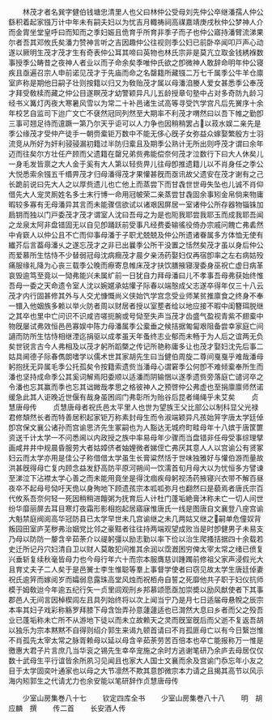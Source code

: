 <!-- { "loadSidebar": true } -->
　　林茂才者名巽字健伯钱塘忠清里人也父曰林仲公受母刘先仲公卒继潘孺人仲公繇积着起家镪万计中年未有嗣夫妇以为忧吉月輙祷祠高禖嘉靖庚戌秋仲公梦神人介而金胄坐堂皇呼曰而知而之季妇娠且佹育乎所育非季子而子也仲公寤持潘臂流涕果尔者吾其邓攸氏矣潘力赞神言听之吉因趣仲公往视则季公妇已前卧卒闻叩戸声心动遂以厥明生茂才茂才生有奇表仲公耳其啼曰英物也林氏宗非是莫亢立取金钱綉褓数事授季公畴昔之夜神人者业以而子命余矣季唯仲氏欲之卽微神人敢辞命明年仲公寝疾且亟遍召宗人申前诺见茂才于先庙而命之名罄籍所藏镪二万七千属季公牛羊仓廪室庐称是期他日嗣子壮则按籍以归又为敎贻茂才属以母潘洎媵人爱女甚悉季公奉茂才拜受敎椟而藏之仲公目遂瞑茂才幼警颖异凡儿五龄授章句塾中占对多奇防九龄习经书义篝灯丙夜大寒暑风雪以为常二十补邑诸生试高等寻受饩学宫凡后先黉序十余年校艺自监司下迨广文亡不褎然冠同列然至大期率不利茂才喟然曰以吾下帷之勤卽三事可翘足待而邅蹶一第乃尔天乎讵可以人力争也因稍稍罢占以菽水娱二亲先是季公缘茂才受仲产徒手一朝赍槖钜万数中不能无侈心旣子女弥益众嫁娶繁殷方士羽流竞从所好为奸利骎骎漏初籍过半防归槖且及期季公熟计无所出则呼茂才谓曰余年迈而往矣尔方壮任产顾而父遗籍在罄兄弟赀弗能偿奈何茂才泣数行下曰大人休矣儿一身毛发皆禀之大人金于奚有大人第以轻赀畀儿往母卽推遗籍儿以不肖身任之季公大悦悉索余镪五千缗畀茂才归母潘得茂才果懽甚旣而亟讯故父遗安在茂才谢有之己长跪前说曰先大人之以厚赀遗儿也亡他上而蒸尝下而甘毳世世毋失坠也儿诚不肖仰借先大人宠灵厠姓名多士末行博一命用冠帔荣二亲蒸尝甘毳固余事矧金帛倘来物庸暇较多寡有无母潘异其言而未能骤信欲试以诸艰因屏居一室诸仲公所存器物锱铢加扃钥而独以门戸委茂才茂才谓室人沈曰吾母之为是也阨我耶尝我耶玉而成我耶吾闻之龙泉太阿非盘错固无以自见卽踊跃前受事凡经费委输徭役倚办宗戚问餽亡弗砉然中肻窽人以仲公且不亡而仰事母潘于子职尤兢兢及仲公所遗诸眷属多方体恤无使有纎芥后言葢母潘乆之遂忘茂才之非已出曩季公所干没置之恬然矣茂才虽以身后仲公而爱慕所生怙恃不少替弱冠母沈病癎茂才晨夕亲汤药娶妇仅再宿卽率之左右病姑殁痛服缘礼降为心丧三载季公晚而瘵寄息帷床茂才扶饮膳掖寝溲委身巫祝亡虚日病革哀毁逾笃至竟以一恸弗能兴未属纩前一日犹自力拜母潘曰儿不孝事吾母弗获始终惟吾母一委之天命遗令室人沈以婉嫟承姑懽子际春以端慤成父志遂卒得年仅三十八云茂才内行固甚修其外与人交尤慷慨尚义侠始饩学宫念受业师某贫推廪食之终身不奉一镮入他姻族多赖以举火防者周以财居者授以室塟者给以地应接不暇中闺簪珥脱继之其卒也里中亡问识不识咸咨嗟扼腕或号恸至失声当茂才齿盛气盈视青紫不翅槖中物旣屡试弗效恒邑邑寡娱中陈力母潘属季公槖垂之候拮据匍匐艰阻备尝幸家庭亡间讁而防所生怙恃相继湮迄捐驱以成孝虽天年蚤终志业郁而未畅于为人后之谊两无负矣世锐言古今人弗相及以茂才躬所蹈槩之传记所艳称庸多让也茂才娶妇沈先后事二姑具阃德子际春儁朗嗜学以儒术世其家胡先生曰当健伯周旋二尊间戛戛乎难哉潘母躬抱抚无异属毛季公托孤矣令按籍索遗赀当潘母心谓窘季公何卽不难倾槖奉所生而潘也坚持成命季公其奚词解焉阳委顺以适潘而阴输悃以遂季遗赀旁落庭亡谴诃卒之令潘也忘其赢而季也忘其诎媺哉孝思之格彼神人之预啓仲公弗虚也至捐廪廪师然诺缓急此其人讵晚近世偃有哉身虽困闾门弗彰所为贻谷后昆者绳绳乎未艾矣
　　贞慧唐母传
　　贞慧唐母者祝氏邑太平里人也世为望族王父比部公以制科显父光禄君修頽然长者而特善居积起家钜万称素封母生而令淑端颖异凡孩始笄字唐太学廷倬卽宫保文襄公诸孙而宫谕思济先生冢嗣也为人豁达无城府町畦母年十八嫔于唐筐篚资送千计太学一不问悉阃以内政授之族中率易母年少骤而当盘错非任母受事综理擘画咸井井中规晨昏服劳大者姑嫜侪者妯娌微者娣侄亡弗厌其意人人以宫谕公有贤冢妇云而太学亦用是佳公子称借借太学虽生长膏粱然恬于世味独雅好与懽伯游而量故洪甚旣得母亡复内顾念益发舒高防平原河朔间一饮濡首旬月母大以为忧恒多方譬谏至涕泣下沾襟太学心善之而未能用竟坐是得沈痼疾母躬视汤药掖寝兴衣带不解百昼夜卒不起母号恸吁天佹以身殉地下顾遗孩宗本呱呱弥月也翻然曰是藐焉者唐氏宗百代攸系吾奈何轻一死因稍稍进饘粥为抚育后人计杜门蓬垢絶膏沐称未亡一切人间世纷华靡丽屏去耳目寒灯夜霜形影相抱起居寤寐惟唐氏一线是图唐自文襄登八座宫谕大魁禁庭阀阅高华冠防县已太学早世未几宫谕继之未几两姑又继之嗣单危僮奴背叛园田室庐芜秽弗治姻党比邻之豪黠者往往持两端观望成败当是时卽健男子未易支乃母以防防一嫠含辛茹荼介以禔躬彊以励志勤以率下俭以治生爬搔拮据四十余载若史迁所记丹穴妇清自卫以财人莫敢犯间推其余润以霑漑困穷俾太宰太常之绪已偾复兴垂斩复续秋毫皆母力也今母行年六十而宗本服膺慈训踵躅前修祖父家声浸假光大且育丈夫子二人矣于是邑黉士李生惟聪等羣上事督学使者曰窃见故太学生唐廷倬妻祝氏逾笄而嫁阅岁而孀弱息露珠高堂风烛而祝栢舟自誓之死靡他共子职于妇仪抗师模于姆敎迨今年逾五纪行矢一贞里闾观刑乡邦慕颂愿亟加崇奬以励风猷使者下其事郡邑人无间言因棹楔闾左且具列始终将以次上闻当宁乃是月七日适届母悬帨之辰宗本率其妇子戏彩称觞罗拜膝下母含饴弄孙意蘧蘧适也已潸然大息曰乡者而父之殁吾业已蓬垢称未亡所不从游地下徒以而未立故赖天之灵而旣室旣后而父逝不复返吾胡以独乐为宗本黙黙不自得则绍介郭生来谒九顿首请曰不肖孤匪母亡以有今日繄岂惟不肖孤先太宰太常之脉胥赖母以延以母含辛茹荼劳苦百倍本也卒亡能报称万一惟是徼惠大君子片言庶几当华衮之锡先生幸卒宠施之余时方逃谢笔研乃余庐去母居仅仅数十武母生平行谊皆余所夙习见闻且也家大人国士文襄而余及宫谕门忝忘年小友之目于太学固奕叶通家也以母之大节凛然不欺其意卽微宗本力请之且揭其高节以风示海内矧郭生之代请尤力也余安能以笔研辞作贞慧唐母传









　　少室山房集巻八十七
　　钦定四库全书
　　少室山房集巻八十八
　　明　胡应麟　撰
　　传二首
　　长安酒人传
